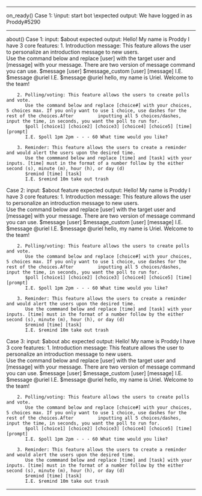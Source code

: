 --------------------------------------------------------------------------
on_ready()
Case 1:
\input: start bot
\expected output: We have logged in as Proddy#5290
    
--------------------------------------------------------------------------
about()
Case 1:
    input: $about
    expected output: Hello! My name is Proddy I have 3 core features:
        1. Introduction message: This feature allows the user to personalize an introduction message to new users.    
           Use the command below and replace [user] with the target user and [message] with your message. There are two version of message command you can use.
           $message [user]
           $message_custom [user] [message]
           I.E. $message @uriel
           I.E. $message @uriel hello, my name is Uriel. Welcome to the team!

        2. Polling/voting: This feature allows the users to create polls and vote.    
           Use the command below and replace [choice#] with your choices, 5 choices max. If you only want to use 1 choice, use dashes for the rest of the choices.After         inputting all 5 choices/dashes, input the time, in seconds, you want the poll to run for.
           $poll [choice1] [choice2] [choice3] [choice4] [choice5] [time] [prompt]
           I.E. $poll 1pm 2pm - - - 60 What time would you like?

        3. Reminder: This feature allows the users to create a reminder and would alert the users upon the desired time.    
           Use the commmand below and replace [time] and [task] with your inputs. [time] must in the format of a number follow by the either second (s), minute (m), hour (h), or day (d)
           $remind [time] [task]
           I.E. $remind 10m take out trash
           
Case 2:
    input: $about feature
    expected output: Hello! My name is Proddy I have 3 core features:
        1. Introduction message: This feature allows the user to personalize an introduction message to new users.    
           Use the command below and replace [user] with the target user and [message] with your message. There are two version of message command you can use.
           $message [user]
           $message_custom [user] [message]
           I.E. $message @uriel
           I.E. $message @uriel hello, my name is Uriel. Welcome to the team!

        2. Polling/voting: This feature allows the users to create polls and vote.    
           Use the command below and replace [choice#] with your choices, 5 choices max. If you only want to use 1 choice, use dashes for the rest of the choices.After         inputting all 5 choices/dashes, input the time, in seconds, you want the poll to run for.
           $poll [choice1] [choice2] [choice3] [choice4] [choice5] [time] [prompt]
           I.E. $poll 1pm 2pm - - - 60 What time would you like?

        3. Reminder: This feature allows the users to create a reminder and would alert the users upon the desired time.    
           Use the commmand below and replace [time] and [task] with your inputs. [time] must in the format of a number follow by the either second (s), minute (m), hour (h), or day (d)
           $remind [time] [task]
           I.E. $remind 10m take out trash

Case 3:
    input: $about abc
    expected output: Hello! My name is Proddy I have 3 core features:
        1. Introduction message: This feature allows the user to personalize an introduction message to new users.    
           Use the command below and replace [user] with the target user and [message] with your message. There are two version of message command you can use.
           $message [user]
           $message_custom [user] [message]
           I.E. $message @uriel
           I.E. $message @uriel hello, my name is Uriel. Welcome to the team!

        2. Polling/voting: This feature allows the users to create polls and vote.    
           Use the command below and replace [choice#] with your choices, 5 choices max. If you only want to use 1 choice, use dashes for the rest of the choices.After         inputting all 5 choices/dashes, input the time, in seconds, you want the poll to run for.
           $poll [choice1] [choice2] [choice3] [choice4] [choice5] [time] [prompt]
           I.E. $poll 1pm 2pm - - - 60 What time would you like?

        3. Reminder: This feature allows the users to create a reminder and would alert the users upon the desired time.    
           Use the commmand below and replace [time] and [task] with your inputs. [time] must in the format of a number follow by the either second (s), minute (m), hour (h), or day (d)
           $remind [time] [task]
           I.E. $remind 10m take out trash
--------------------------------------------------------------------------

